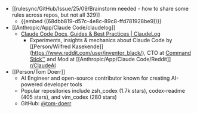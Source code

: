 - [[rulesync/GitHub/Issue/25/09/Brainstorm needed - how to share some rules across repos, but not all 329]]
	- {{embed ((68dbb819-d57c-4e8c-89c8-ffd781928be9))}}
- [[Anthropic/App/Claude Code/claudelog]]
	- [Claude Code Docs, Guides & Best Practices | ClaudeLog](https://claudelog.com/)
		- Experiments, insights & mechanics about Claude Code by  [[Person/Wilfred Kasekende]] (https://www.reddit.com/user/inventor_black/), CTO at [Command Stick™](https://www.commandstick.com) and Mod at [[Anthropic/App/Claude Code/Reddit]] [r/ClaudeAI](https://www.reddit.com/r/ClaudeAI/)
- [[Person/Tom Doerr]]
	- AI Engineer and open-source contributor known for creating AI-powered developer tools
	- Popular repositories include zsh_codex (1.7k stars), codex-readme (405 stars), and vim_codex (280 stars)
	- GitHub: [@tom-doerr](https://github.com/tom-doerr)